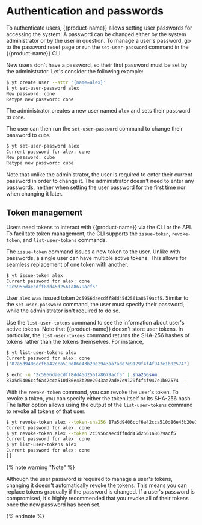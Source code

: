 # Authentication and passwords

To authenticate users, {{product-name}} allows setting user passwords for accessing the system. A password can be changed either by the system administrator or by the user in question. To manage a user's password, go to the password reset page or run the `set-user-password` command in the {{product-name}} CLI.

New users don't have a password, so their first password must be set by the administrator. Let's consider the following example:

```bash
$ yt create user --attr '{name=alex}'
$ yt set-user-password alex
New password: cone
Retype new password: cone
```

The administrator creates a new user named `alex` and sets their password to `cone`.

The user can then run the `set-user-password` command to change their password to `cube`.

```bash
$ yt set-user-password alex
Current password for alex: cone
New password: cube
Retype new password: cube
```

Note that unlike the administrator, the user is required to enter their current password in order to change it. The administrator doesn't need to enter any passwords, neither when setting the user password for the first time nor when changing it later.

## Token management

Users need tokens to interact with {{product-name}} via the CLI or the API. To facilitate token management, the CLI supports the `issue-token`, `revoke-token`, and `list-user-tokens` commands.

The `issue-token` command issues a new token to the user. Unlike with passwords, a single user can have multiple active tokens. This allows for seamless replacement of one token with another.

```bash
$ yt issue-token alex
Current password for alex: cone
"2c5956daecdff8dd45d2561a8679acf5"
```

User `alex` was issued token `2c5956daecdff8dd45d2561a8679acf5`. Similar to the `set-user-password` command, the user must specify their password, while the administrator isn't required to do so.

Use the `list-user-tokens` command to see the information about user's active tokens. Note that {{product-name}} doesn't store user tokens. In particular, the `list-user-tokens` command returns the SHA-256 hashes of tokens rather than the tokens themselves. For instance,

```bash
$ yt list-user-tokens alex
Current password for alex: cone
["87a5d9406ccf6a42cca510d86e43b20e2943aa7ade7e9129f4f4f947e1b02574"]

$ echo -n '2c5956daecdff8dd45d2561a8679acf5' | sha256sum
87a5d9406ccf6a42cca510d86e43b20e2943aa7ade7e9129f4f4f947e1b02574  -
```

With the `revoke-token` command, you can revoke the user's token. To revoke a token, you can specify either the token itself or its SHA-256 hash. The latter option allows using the output of the `list-user-tokens` command to revoke all tokens of that user.

```bash
$ yt revoke-token alex --token-sha256 87a5d9406ccf6a42cca510d86e43b20e2943aa7ade7e9129f4f4f947e1b02574
Current password for alex: cone
$ yt revoke-token alex --token 2c5956daecdff8dd45d2561a8679acf5
Current password for alex: cone
$ yt list-user-tokens alex
Current password for alex: cone
[]
```

{% note warning "Note" %}

Although the user password is required to manage a user's tokens, changing it doesn't automatically revoke the tokens. This means you can replace tokens gradually if the password is changed. If a user's password is compromised, it's highly recommended that you revoke all of their tokens once the new password has been set.

{% endnote %}
